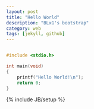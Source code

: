 ```yaml
---
layout: post
title: "Hello World"
description: "BLxG's bootstrap"
category: web
tags: [jekyll, github]
---
```


``` c

#include <stdio.h>

int main(void)
{
	printf("Hello World!\n");
	return 0;
}

```

{% include JB/setup %}
